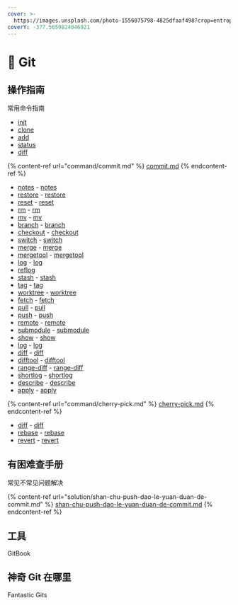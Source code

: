 ```yaml
---
cover: >-
  https://images.unsplash.com/photo-1556075798-4825dfaaf498?crop=entropy&cs=srgb&fm=jpg&ixid=MnwxOTcwMjR8MHwxfHNlYXJjaHwyfHxnaXR8ZW58MHx8fHwxNjM0MTA5MzI5&ixlib=rb-1.2.1&q=85
coverY: -377.5659824046921
---
```


# 🦑 Git

## 操作指南

常用命令指南

* [init](init.md)
* [clone](clone.md)
* [add](add.md)
* [status](status.md)
* [diff](diff.md)

{% content-ref url="command/commit.md" %}
[commit.md](command/commit.md)
{% endcontent-ref %}

* [notes](notes.md) - [notes](https://git-scm.com/docs/git-notes)
* [restore](restore.md) - [restore](https://git-scm.com/docs/git-restore)
* [reset](reset.md) - [reset](https://git-scm.com/docs/git-reset)
* [rm](rm.md) - [rm](https://git-scm.com/docs/git-rm)
* [mv](mv.md) - [mv](https://git-scm.com/docs/git-mv)
* [branch](branch.md) - [branch](https://git-scm.com/docs/git-branch)
* [checkout](checkout.md) - [checkout](https://git-scm.com/docs/git-checkout)
* [switch](switch.md) - [switch](https://git-scm.com/docs/git-switch)
* [merge](merge.md) - [merge](https://git-scm.com/docs/git-merge)
* [mergetool](mergetool.md) - [mergetool](https://git-scm.com/docs/git-mergetool)
* [log](log.md) - [log](https://git-scm.com/docs/git-log)
* [reflog](reflog.md)
* [stash](stash.md) - [stash](https://git-scm.com/docs/git-stash)
* [tag](tag.md) - [tag](https://git-scm.com/docs/git-tag)
* [worktree](worktree.md) - [worktree](https://git-scm.com/docs/git-worktree)
* [fetch](fetch.md) - [fetch](https://git-scm.com/docs/git-fetch)
* [pull](pull.md) - [pull](https://git-scm.com/docs/git-pull)
* [push](push.md) - [push](https://git-scm.com/docs/git-push)
* [remote](remote.md) - [remote](https://git-scm.com/docs/git-remote)
* [submodule](submodule.md) - [submodule](https://git-scm.com/docs/git-submodule)
* [show](show.md) - [show](https://git-scm.com/docs/git-show)
* [log](log.md) - [log](https://git-scm.com/docs/git-log)
* [diff](diff.md) - [diff](https://git-scm.com/docs/git-diff)
* [difftool](difftool.md) - [difftool](https://git-scm.com/docs/git-difftool)
* [range-diff](range-diff.md) - [range-diff](https://git-scm.com/docs/git-range-diff)
* [shortlog](shortlog.md) - [shortlog](https://git-scm.com/docs/git-shortlog)
* [describe](describe.md) - [describe](https://git-scm.com/docs/git-describe)
* [apply](apply.md) - [apply](https://git-scm.com/docs/git-apply)

{% content-ref url="command/cherry-pick.md" %}
[cherry-pick.md](command/cherry-pick.md)
{% endcontent-ref %}

* [diff](diff.md) - [diff](https://git-scm.com/docs/git-diff)
* [rebase](rebase.md) - [rebase](https://git-scm.com/docs/git-rebase)
* [revert](revert.md) - [revert](https://git-scm.com/docs/git-revert)

## 有困难查手册

常见不常见问题解决

{% content-ref url="solution/shan-chu-push-dao-le-yuan-duan-de-commit.md" %}
[shan-chu-push-dao-le-yuan-duan-de-commit.md](solution/shan-chu-push-dao-le-yuan-duan-de-commit.md)
{% endcontent-ref %}

## 工具

GitBook

## 神奇 Git 在哪里

Fantastic Gits
